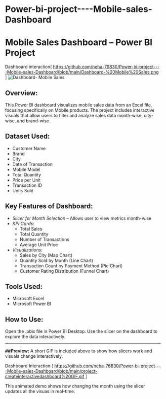 # Power-bi-project----Mobile-sales-Dashboard

# Mobile Sales Dashboard – Power BI Project

Dashboard interaction[ https://github.com/neha-76830/Power-bi-project----Mobile-sales-Dashboard/blob/main/Dashboard-%20Mobile%20Sales.png ]
![Dashboard- Mobile Sales](https://github.com/user-attachments/assets/63e88fa5-f635-49ed-aa3a-090aeb5d6a7c)


## Overview:
This Power BI dashboard visualizes mobile sales data from an Excel file, focusing specifically on Mobile products. The project includes interactive visuals that allow users to filter and analyze sales data month-wise, city-wise, and brand-wise.

## Dataset Used:
- Customer Name
- Brand
- City
- Date of Transaction
- Mobile Model
- Total Quantity
- Price per Unit
- Transaction ID
- Units Sold

## Key Features of Dashboard:
- *Slicer for Month Selection* – Allows user to view metrics month-wise
- *KPI Cards*:
  - Total Sales
  - Total Quantity
  - Number of Transactions
  - Average Unit Price
- *Visualizations*:
  - Sales by City (Map Chart)
  - Quantity Sold by Month (Line Chart)
  - Transaction Count by Payment Method (Pie Chart)
  - Customer Rating Distribution (Funnel Chart)
  
## Tools Used:
- Microsoft Excel
- Microsoft Power BI

## How to Use:
Open the .pbix file in Power BI Desktop. Use the slicer on the dashboard to explore the data interactively.

---
**##Preview:**
A short GIF is included above to show how slicers work and visuals change interactively.

Dashboard Interaction [ https://github.com/neha-76830/Power-bi-project----Mobile-sales-Dashboard/blob/main/project-createinteractivedashboard%20GIF.gif ]

This animated demo shows how changing the month using the slicer updates all the visuas in real-time.
